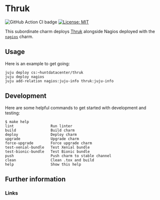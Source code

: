 # Thruk

![GitHub Action CI badge](https://github.com/huntdatacenter/charm-thruk/workflows/ci/badge.svg)
[![License: MIT](https://img.shields.io/badge/License-MIT-yellow.svg)](https://opensource.org/licenses/MIT)

This subordinate charm deploys [Thruk][thruk] alongside Nagios deployed with the [`nagios`][nagios-charm] charm.

## Usage

Here is an example to get going:

```
juju deploy cs:~huntdatacenter/thruk
juju deploy nagios
juju add-relation nagios:juju-info thruk:juju-info
```

## Development

Here are some helpful commands to get started with development and testing:

```
$ make help
lint                 Run linter
build                Build charm
deploy               Deploy charm
upgrade              Upgrade charm
force-upgrade        Force upgrade charm
test-xenial-bundle   Test Xenial bundle
test-bionic-bundle   Test Bionic bundle
push                 Push charm to stable channel
clean                Clean .tox and build
help                 Show this help
```

## Further information

### Links

[thruk]: https://www.thruk.org
[nagios-charm]: https://jaas.ai/nagios

